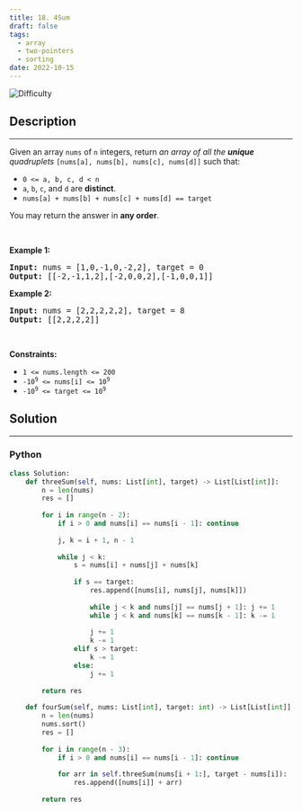 ```yaml
---
title: 18. 4Sum
draft: false
tags: 
  - array
  - two-pointers
  - sorting
date: 2022-10-15
---
```


![Difficulty](https://img.shields.io/badge/Difficulty-Medium-blue.svg)

## Description

---
<p>Given an array <code>nums</code> of <code>n</code> integers, return <em>an array of all the <strong>unique</strong> quadruplets</em> <code>[nums[a], nums[b], nums[c], nums[d]]</code> such that:</p>

<ul>
	<li><code>0 &lt;= a, b, c, d&nbsp;&lt; n</code></li>
	<li><code>a</code>, <code>b</code>, <code>c</code>, and <code>d</code> are <strong>distinct</strong>.</li>
	<li><code>nums[a] + nums[b] + nums[c] + nums[d] == target</code></li>
</ul>

<p>You may return the answer in <strong>any order</strong>.</p>

<p>&nbsp;</p>
<p><strong class="example">Example 1:</strong></p>

<pre>
<strong>Input:</strong> nums = [1,0,-1,0,-2,2], target = 0
<strong>Output:</strong> [[-2,-1,1,2],[-2,0,0,2],[-1,0,0,1]]
</pre>

<p><strong class="example">Example 2:</strong></p>

<pre>
<strong>Input:</strong> nums = [2,2,2,2,2], target = 8
<strong>Output:</strong> [[2,2,2,2]]
</pre>

<p>&nbsp;</p>
<p><strong>Constraints:</strong></p>

<ul>
	<li><code>1 &lt;= nums.length &lt;= 200</code></li>
	<li><code>-10<sup>9</sup> &lt;= nums[i] &lt;= 10<sup>9</sup></code></li>
	<li><code>-10<sup>9</sup> &lt;= target &lt;= 10<sup>9</sup></code></li>
</ul>


## Solution

---
### Python
``` py title='4sum'
class Solution:
    def threeSum(self, nums: List[int], target) -> List[List[int]]:
        n = len(nums)
        res = []
        
        for i in range(n - 2):
            if i > 0 and nums[i] == nums[i - 1]: continue
                
            j, k = i + 1, n - 1
            
            while j < k:
                s = nums[i] + nums[j] + nums[k]
                
                if s == target:
                    res.append([nums[i], nums[j], nums[k]])
                    
                    while j < k and nums[j] == nums[j + 1]: j += 1
                    while j < k and nums[k] == nums[k - 1]: k -= 1
                    
                    j += 1
                    k -= 1
                elif s > target:
                    k -= 1
                else:
                    j += 1
        
        return res
    
    def fourSum(self, nums: List[int], target: int) -> List[List[int]]:
        n = len(nums)
        nums.sort()
        res = []
        
        for i in range(n - 3):
            if i > 0 and nums[i] == nums[i - 1]: continue
                
            for arr in self.threeSum(nums[i + 1:], target - nums[i]):
                res.append([nums[i]] + arr)
        
        return res
            

```

